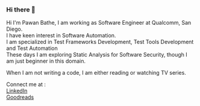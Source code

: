 ### Hi there 👋

Hi I'm Pawan Bathe, I am working as Software Engineer at Qualcomm, San Diego. <br>
I have keen interest in Software Automation. <br>
I am specialized in Test Frameworks Development, Test Tools Development and Test Automation <br>
These days I am exploring Static Analysis for Software Security, though I am just beginner in this domain. <br>

When I am not writing a code, I am either reading or watching TV series.<br>

Connect me at : <br>
[LinkedIn](https://www.linkedin.com/in/pawanbathe/) <br> 
[Goodreads](https://www.goodreads.com/bathepawan)
